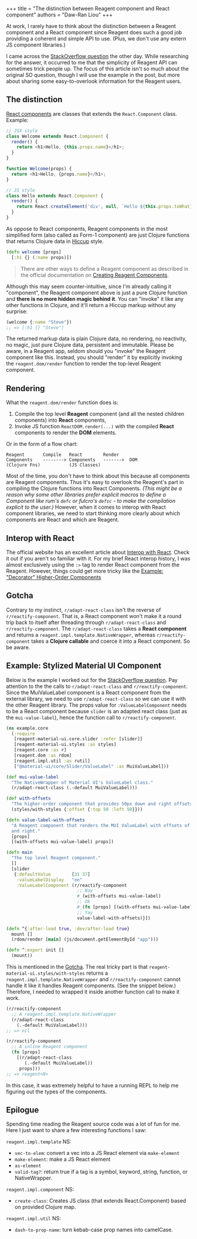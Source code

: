 +++
title = "The distinction between Reagent component and React component"
authors = "Daw-Ran Liou"
+++

At work, I rarely have to think about the distinction between a Reagent
component and a React component since Reagent does such a good job providing a
coherent and simple API to use. (Plus, we don't use any extern JS component
libraries.)

I came across the [StackOverflow question] the other day. While researching for
the answer, it occurred to me that the simplicity of Reagent API can sometimes
trick people up. The focus of this article isn't so much about the original SO
question, though I will use the example in the post, but more about sharing some
easy-to-overlook information for the Reagent users.

## The distinction

[React components] are classes that extends the `React.Component`
class. Example:

```js
// JSX style
class Welcome extends React.Component {
  render() {
    return <h1>Hello, {this.props.name}</h1>;
  }
}

function Welcome(props) {
  return <h1>Hello, {props.name}</h1>;
}

// JS style
class Hello extends React.Component {
  render() {
    return React.createElement('div', null, `Hello ${this.props.toWhat}`);
  }
}
```

As oppose to React components, Reagent components in the most simplified form
(also called as Form-1 component) are just Clojure functions that returns
Clojure data in [Hiccup] style.

```clj
(defn welcome [props]
  [:h1 {} (:name props)])
```

> There are other ways to define a Reagent component as described in the
> official documentation on [Creating Reagent Components].

Although this may seem counter-intuitive, since I'm already calling it
"component", the Reagent component above is just a pure Clojure function and
**there is no more hidden magic behind it**. You can "invoke" it like any other
functions in Clojure, and it'll return a Hiccup markup without any surprise:

```clj
(welcome {:name "Steve"})
;; => [:h1 {} "Steve"]
```

The returned markup data is plain Clojure data, no rendering, no reactivity, no
magic, just pure Clojure data, persistent and immutable. Please be aware, in a
Reagent app, seldom should you "invoke" the Reagent component like
this. Instead, you should "render" it by explicitly invoking the
`reagent.dom/render` function to render the top-level Reagent component.

## Rendering

What the `reagent.dom/render` function does is:

1. Compile the top level **Reagent** component (and all the nested children
   components) into **React** components,
1. Invoke JS function `ReactDOM.render(...)` with the compiled **React**
   components to render the **DOM** elements.

Or in the form of a flow chart:

```
Reagent       Compile   React        Render
Components    --------> Components   ------->  DOM
(Clojure Fns)           (JS Classes)
```

Most of the time, you don't have to think about this because all components are
Reagent components. Thus it's easy to overlook the Reagent's part in compiling
the Clojure functions into React Components. _(This might be a reason why some
other libraries prefer explicit macros to define a Component like rum's `defc`
or fulcro's `defsc` - to make the compilation explicit to the user.)_ However,
when it comes to interop with React component libraries, we need to start
thinking more clearly about which components are React and which are Reagent.

## Interop with React

The official website has an excellent article about [Interop with React]. Check
it out if you aren't so familiar with it. For my brief React interop history, I
was almost exclusively using the `:>` tag to render React component from the
Reagent. However, things could get more tricky like the [Example: "Decorator"
Higher-Order Components]

## Gotcha

Contrary to my instinct, `r/adapt-react-class` isn't the reverse of
`r/reactify-component`. That is, a React component won't make it a round trip
back to itself after threading through `r/adapt-react-class` and
`r/reactify-component`. The `r/adapt-react-class` takes a **React component**
and returns a `reagent.impl.template.NativeWrapper`, whereas
`r/reactify-component` takes a **Clojure callable** and coerce it into a React
component. So be aware.

## Example: Stylized Material UI Component

Below is the example I worked out for the [StackOverflow question]. Pay
attention to the the calls to `r/adapt-react-class` and
`r/reactify-component`. Since the MuiValueLabel component is a React component
from the external library, we need to use `r/adapt-react-class` so we can use it
with the other Reagent library. The props value for `:ValueLabelComponent` needs
to be a React component because `slider` is an adapted react class (just as the
`mui-value-label`), hence the function call to `r/reactify-component`.

```clj
(ns example.core
  (:require
   [reagent-material-ui.core.slider :refer [slider]]
   [reagent-material-ui.styles :as styles]
   [reagent.core :as r]
   [reagent.dom :as rdom]
   [reagent.impl.util :as rutil]
   ["@material-ui/core/Slider/ValueLabel" :as MuiValueLabel]))

(def mui-value-label
  "The NativeWrapper of Material UI's ValueLabel class."
  (r/adapt-react-class (.-default MuiValueLabel)))

(def with-offsets
  "The higher-order component that provides 50px down and right offsets."
  (styles/with-styles {:offset {:top 50 :left 50}}))

(defn value-label-with-offsets
  "A Reagent component that renders the MUI ValueLabel with offsets of 50px down
  and right."
  [props]
  [(with-offsets mui-value-label) props])

(defn main
  "The top level Reagent component."
  []
  [slider
   {:defaultValue        [31 37]
    :valueLabelDisplay   "on"
    :ValueLabelComponent (r/reactify-component
                           ;; Nay
                           #_(with-offsets mui-value-label)
                           ;; Ok
                           #_(fn [props] [(with-offsets mui-value-label) props])
                           ;; Yay
                           value-label-with-offsets)}])

(defn ^{:after-load true, :dev/after-load true}
  mount []
  (rdom/render [main] (js/document.getElementById "app")))

(defn ^:export init []
  (mount))
```

This is mentioned in the [Gotcha](#gotcha). The real tricky part is that
`reagent-material-ui.styles/with-styles` returns a
`reagent.impl.template.NativeWrapper` and `r/reactify-component` cannot handle
it like it handles Reagent components. (See the snippet below.) Therefore, I
needed to wrapped it inside another function call to make it work.

```clj
(r/reactify-component
  ;; A reagent.impl.template.NativeWrapper
  (r/adapt-react-class
    (.-default MuiValueLabel)))
;; => nil

(r/reactify-component
  ;; A inline Reagent component
  (fn [props]
    [(r/adapt-react-class
       (.-default MuiValueLabel))
     props]))
;; => reagent<N>
```

In this case, it was extremely helpful to have a running REPL to help me
figuring out the types of the components.

## Epilogue

Spending time reading the Reagent source code was a lot of fun for me. Here I
just want to share a few interesting functions I saw:

`reagent.impl.template` NS:
- `vec-to-elem`: convert a vec into a JS React element via `make-element`
- `make-element`: make a JS React element
- `as-element`
- `valid-tag?`: return true if a tag is a symbol, keyword, string, function, or
  NativeWrapper.

`reagent.impl.component` NS:
- `create-class`: Creates JS class (that extends React.Component) based on
  provided Clojure map.

`reagent.impl.util` NS:
- `dash-to-prop-name`: turn kebab-case prop names into camelCase.


[Interop with React]: https://cljdoc.org/d/reagent/reagent/1.0.0/doc/tutorials/interop-with-react

[StackOverflow question]: https://stackoverflow.com/q/66714919

[reagent]: https://github.com/reagent-project/reagent/

[React Components]: https://reactjs.org/docs/react-component.html

[Hiccup]: https://github.com/weavejester/hiccup

[Creating Reagent Components]: https://cljdoc.org/d/reagent/reagent/1.0.0/doc/tutorials/creating-reagent-components

[Example: "Decorator" Higher-Order Components]: https://cljdoc.org/d/reagent/reagent/1.0.0/doc/tutorials/interop-with-react#example-decorator-higher-order-components
